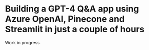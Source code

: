 # Building a GPT-4 Q&A app using Azure OpenAI, Pinecone and Streamlit in just a couple of hours

Work in progress
